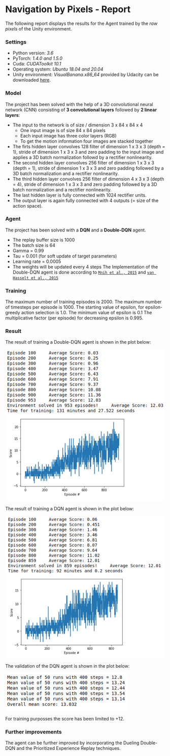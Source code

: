 [//]: # (Image References)

# Navigation by Pixels - Report
The following report displays the results for the Agent trained by the *raw pixels* of the Unity environment. 
### Settings

- Python version: *3.6*
- PyTorch: *1.4.0 and 1.5.0*
- Cuda: *CUDAToolkit 10.1*
- Operating system: *Ubuntu 18.04 and 20.04*
- Unity environment: *VisualBanana.x86_64* provided by Udacity can be downloaded [here](https://s3-us-west-1.amazonaws.com/udacity-drlnd/P1/Banana/VisualBanana_Linux.zip).

### Model

The project has been solved with the help of a 3D convolutional neural network (CNN) consisting of **3 convolutional layers** followed by **2 linear layers**:

- The input to the network is of size / dimension 3 x 84 x 84 x 4
	- One input image is of size 84 x 84 pixels
	- Each input image has three color layers (RGB)
	- To get the motion information four images are stacked together
- The firts hidden layer convolves 128 filter of dimension 1 x 3 x 3 (depth = 1), stride of dimension 1 x 3 x 3 and zero padding to the input image and applies a 3D batch normalization followd by a rectifier nonlinearity.
- The second hidden layer convolves 256 filter of dimension 1 x 3 x 3 (depth = 1), stride of dimension 1 x 3 x 3 and zero padding followed by a 3D batch normalization and a rectifier nonlinearity.
- The third hidden layer convolves 256 filter of dimension 4 x 3 x 3 (depth = 4), stride of dimension 1 x 3 x 3 and zero padding followed by a 3D batch normalization and a rectifier nonlinearity.
- The last hidden layer is fully connected with 1024 rectifier units.
- The output layer is again fully connected with 4 outputs (= size of the action space).

### Agent

The project has been solved with a **DQN** and a **Double-DQN** agent. 

- The replay buffer size is 1000
- The batch size is 64
- Gamma = 0.99
- Tau = 0.001 (for soft update of target parameters)
- Learning rate = 0.0005
- The weights will be updated every 4 steps
The Implementation of the Double-DQN agent is done according to [`Mnih et al., 2015`](https://storage.googleapis.com/deepmind-media/dqn/DQNNaturePaper.pdf) and  [`van Hasselt et al., 2015`](https://arxiv.org/pdf/1509.06461.pdf)

### Training

The maximum number of training episodes is 2000.
The maximum number of timesteps per episode is 1000.
The starting value of epsilon, for epsilon-greedy action selection is 1.0.
The minimum value of epsilon is 0.1
The multiplicative factor (per episode) for decreasing epsilon is 0.995.

### Result

The result of training a Double-DQN agent is shown in the plot below: 

![Training results](./images/Learning_from_pixels_DDQN_solution.png  "Training results")

The result of training a DQN agent is shown in the plot below: 

![Training results](./images/Learning_from_pixels_DQN_solution.png  "Training results")

The validation of the DQN agent is shown in the plot below: 

![Training results](./images/Learning_from_pixels_DQN_validation.png  "Training results")

For training purposses the score has been limited to +12.

### Further improvements

The agent can be further improved by incorporating the Dueling Double-DQN and the Prioritized Experience Replay techniques. 
